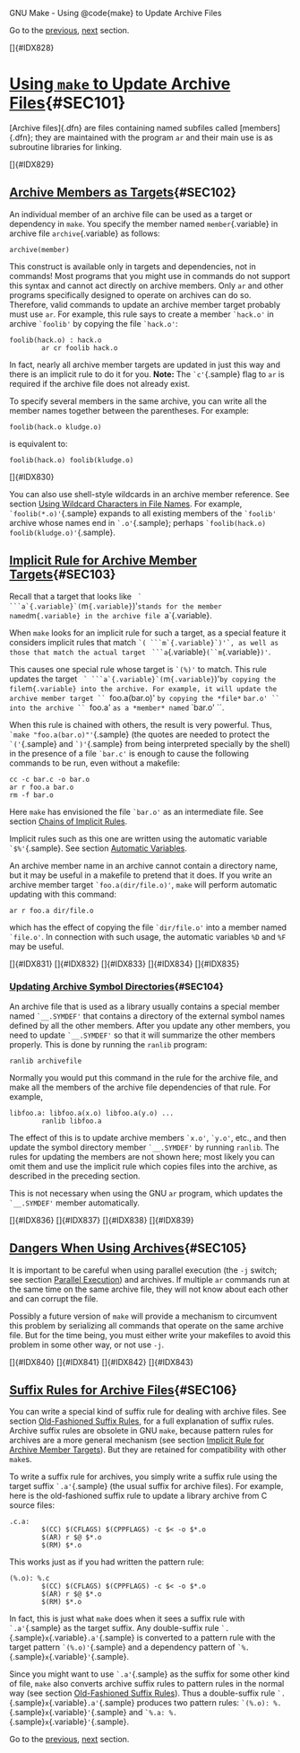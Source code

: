 GNU Make - Using \@code{make} to Update Archive Files

Go to the [previous](make_10.md), [next](make_12.md) section.

[]{#IDX828}

# [Using `make` to Update Archive Files](make_toc.md#SEC101){#SEC101}

[Archive files]{.dfn} are files containing named subfiles called
[members]{.dfn}; they are maintained with the program `ar` and their
main use is as subroutine libraries for linking.

[]{#IDX829}

## [Archive Members as Targets](make_toc.md#SEC102){#SEC102}

An individual member of an archive file can be used as a target or
dependency in `make`. You specify the member named `member`{.variable}
in archive file `archive`{.variable} as follows:

    archive(member)

This construct is available only in targets and dependencies, not in
commands! Most programs that you might use in commands do not support
this syntax and cannot act directly on archive members. Only `ar` and
other programs specifically designed to operate on archives can do so.
Therefore, valid commands to update an archive member target probably
must use `ar`. For example, this rule says to create a member
`` `hack.o' `` in archive `` `foolib' `` by copying the file
`` `hack.o' ``:

    foolib(hack.o) : hack.o
            ar cr foolib hack.o

In fact, nearly all archive member targets are updated in just this way
and there is an implicit rule to do it for you. **Note:** The
`` `c' ``{.sample} flag to `ar` is required if the archive file does not
already exist.

To specify several members in the same archive, you can write all the
member names together between the parentheses. For example:

    foolib(hack.o kludge.o)

is equivalent to:

    foolib(hack.o) foolib(kludge.o)

[]{#IDX830}

You can also use shell-style wildcards in an archive member reference.
See section [Using Wildcard Characters in File
Names](make_4.md#SEC21). For example, `` `foolib(*.o)' ``{.sample}
expands to all existing members of the `` `foolib' `` archive whose
names end in `` `.o' ``{.sample}; perhaps
`` `foolib(hack.o) foolib(kludge.o)' ``{.sample}.

## [Implicit Rule for Archive Member Targets](make_toc.md#SEC103){#SEC103}

Recall that a target that looks like
`` ` ```a`{.variable}`(``m`{.variable}`)'` stands for the member named
`m`{.variable} in the archive file `a`{.variable}.

When `make` looks for an implicit rule for such a target, as a special
feature it considers implicit rules that match
`` `( ```m`{.variable}`)'`, as well as those that match the actual
target `` ` ```a`{.variable}`(``m`{.variable}`)'`.

This causes one special rule whose target is `` `(%)' `` to match. This
rule updates the target `` ` ```a`{.variable}`(``m`{.variable}`)'` by
copying the file `m`{.variable} into the archive. For example, it will
update the archive member target `` `foo.a(bar.o)' `` by copying the
*file* `` `bar.o' `` into the archive `` `foo.a' `` as a *member* named
`` `bar.o' ``.

When this rule is chained with others, the result is very powerful.
Thus, `` `make "foo.a(bar.o)"' ``{.sample} (the quotes are needed to
protect the `` `(' ``{.sample} and `` `)' ``{.sample} from being
interpreted specially by the shell) in the presence of a file
`` `bar.c' `` is enough to cause the following commands to be run, even
without a makefile:

    cc -c bar.c -o bar.o
    ar r foo.a bar.o
    rm -f bar.o

Here `make` has envisioned the file `` `bar.o' `` as an intermediate
file. See section [Chains of Implicit Rules](make_10.md#SEC90).

Implicit rules such as this one are written using the automatic variable
`` `$%' ``{.sample}. See section [Automatic
Variables](make_10.md#SEC94).

An archive member name in an archive cannot contain a directory name,
but it may be useful in a makefile to pretend that it does. If you write
an archive member target `` `foo.a(dir/file.o)' ``, `make` will perform
automatic updating with this command:

    ar r foo.a dir/file.o

which has the effect of copying the file `` `dir/file.o' `` into a
member named `` `file.o' ``. In connection with such usage, the
automatic variables `%D` and `%F` may be useful.

[]{#IDX831} []{#IDX832} []{#IDX833} []{#IDX834} []{#IDX835}

### [Updating Archive Symbol Directories](make_toc.md#SEC104){#SEC104}

An archive file that is used as a library usually contains a special
member named `` `__.SYMDEF' `` that contains a directory of the external
symbol names defined by all the other members. After you update any
other members, you need to update `` `__.SYMDEF' `` so that it will
summarize the other members properly. This is done by running the
`ranlib` program:

    ranlib archivefile

Normally you would put this command in the rule for the archive file,
and make all the members of the archive file dependencies of that rule.
For example,

    libfoo.a: libfoo.a(x.o) libfoo.a(y.o) ...
            ranlib libfoo.a

The effect of this is to update archive members `` `x.o' ``,
`` `y.o' ``, etc., and then update the symbol directory member
`` `__.SYMDEF' `` by running `ranlib`. The rules for updating the
members are not shown here; most likely you can omit them and use the
implicit rule which copies files into the archive, as described in the
preceding section.

This is not necessary when using the GNU `ar` program, which updates the
`` `__.SYMDEF' `` member automatically.

[]{#IDX836} []{#IDX837} []{#IDX838} []{#IDX839}

## [Dangers When Using Archives](make_toc.md#SEC105){#SEC105}

It is important to be careful when using parallel execution (the `-j`
switch; see section [Parallel Execution](make_5.md#SEC45)) and
archives. If multiple `ar` commands run at the same time on the same
archive file, they will not know about each other and can corrupt the
file.

Possibly a future version of `make` will provide a mechanism to
circumvent this problem by serializing all commands that operate on the
same archive file. But for the time being, you must either write your
makefiles to avoid this problem in some other way, or not use `-j`.

[]{#IDX840} []{#IDX841} []{#IDX842} []{#IDX843}

## [Suffix Rules for Archive Files](make_toc.md#SEC106){#SEC106}

You can write a special kind of suffix rule for dealing with archive
files. See section [Old-Fashioned Suffix Rules](make_10.md#SEC99), for
a full explanation of suffix rules. Archive suffix rules are obsolete in
GNU `make`, because pattern rules for archives are a more general
mechanism (see section [Implicit Rule for Archive Member
Targets](make_11.md#SEC103)). But they are retained for compatibility
with other `make`s.

To write a suffix rule for archives, you simply write a suffix rule
using the target suffix `` `.a' ``{.sample} (the usual suffix for
archive files). For example, here is the old-fashioned suffix rule to
update a library archive from C source files:

    .c.a:
            $(CC) $(CFLAGS) $(CPPFLAGS) -c $< -o $*.o
            $(AR) r $@ $*.o
            $(RM) $*.o

This works just as if you had written the pattern rule:

    (%.o): %.c
            $(CC) $(CFLAGS) $(CPPFLAGS) -c $< -o $*.o
            $(AR) r $@ $*.o
            $(RM) $*.o

In fact, this is just what `make` does when it sees a suffix rule with
`` `.a' ``{.sample} as the target suffix. Any double-suffix rule
`` `. ``{.sample}`x`{.variable}`.a'`{.sample} is converted to a pattern
rule with the target pattern `` `(%.o)' ``{.sample} and a dependency
pattern of `` `%. ``{.sample}`x`{.variable}`'`{.sample}.

Since you might want to use `` `.a' ``{.sample} as the suffix for some
other kind of file, `make` also converts archive suffix rules to pattern
rules in the normal way (see section [Old-Fashioned Suffix
Rules](make_10.md#SEC99)). Thus a double-suffix rule
`` `. ``{.sample}`x`{.variable}`.a'`{.sample} produces two pattern
rules: `` `(%.o): %. ``{.sample}`x`{.variable}`'`{.sample} and
`` `%.a: %. ``{.sample}`x`{.variable}`'`{.sample}.

Go to the [previous](make_10.md), [next](make_12.md) section.
